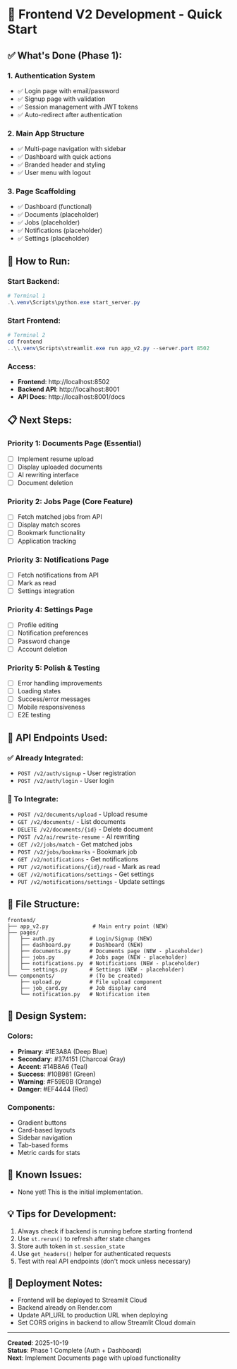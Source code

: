 # 🎨 Frontend V2 Development - Quick Start

## ✅ What's Done (Phase 1):

### 1. **Authentication System**
- ✅ Login page with email/password
- ✅ Signup page with validation
- ✅ Session management with JWT tokens
- ✅ Auto-redirect after authentication

### 2. **Main App Structure**
- ✅ Multi-page navigation with sidebar
- ✅ Dashboard with quick actions
- ✅ Branded header and styling
- ✅ User menu with logout

### 3. **Page Scaffolding**
- ✅ Dashboard (functional)
- ✅ Documents (placeholder)
- ✅ Jobs (placeholder)
- ✅ Notifications (placeholder)
- ✅ Settings (placeholder)

## 🚀 How to Run:

### Start Backend:
```powershell
# Terminal 1
.\.venv\Scripts\python.exe start_server.py
```

### Start Frontend:
```powershell
# Terminal 2
cd frontend
..\\.venv\Scripts\streamlit.exe run app_v2.py --server.port 8502
```

### Access:
- **Frontend**: http://localhost:8502
- **Backend API**: http://localhost:8001
- **API Docs**: http://localhost:8001/docs

## 📋 Next Steps:

### Priority 1: Documents Page (Essential)
- [ ] Implement resume upload
- [ ] Display uploaded documents
- [ ] AI rewriting interface
- [ ] Document deletion

### Priority 2: Jobs Page (Core Feature)
- [ ] Fetch matched jobs from API
- [ ] Display match scores
- [ ] Bookmark functionality
- [ ] Application tracking

### Priority 3: Notifications Page
- [ ] Fetch notifications from API
- [ ] Mark as read
- [ ] Settings integration

### Priority 4: Settings Page
- [ ] Profile editing
- [ ] Notification preferences
- [ ] Password change
- [ ] Account deletion

### Priority 5: Polish & Testing
- [ ] Error handling improvements
- [ ] Loading states
- [ ] Success/error messages
- [ ] Mobile responsiveness
- [ ] E2E testing

## 🔧 API Endpoints Used:

### ✅ Already Integrated:
- `POST /v2/auth/signup` - User registration
- `POST /v2/auth/login` - User login

### 🚧 To Integrate:
- `POST /v2/documents/upload` - Upload resume
- `GET /v2/documents/` - List documents
- `DELETE /v2/documents/{id}` - Delete document
- `POST /v2/ai/rewrite-resume` - AI rewriting
- `GET /v2/jobs/match` - Get matched jobs
- `POST /v2/jobs/bookmarks` - Bookmark job
- `GET /v2/notifications` - Get notifications
- `PUT /v2/notifications/{id}/read` - Mark as read
- `GET /v2/notifications/settings` - Get settings
- `PUT /v2/notifications/settings` - Update settings

## 📁 File Structure:

```
frontend/
├── app_v2.py              # Main entry point (NEW)
├── pages/
│   ├── auth.py           # Login/Signup (NEW)
│   ├── dashboard.py      # Dashboard (NEW)
│   ├── documents.py      # Documents page (NEW - placeholder)
│   ├── jobs.py           # Jobs page (NEW - placeholder)
│   ├── notifications.py  # Notifications (NEW - placeholder)
│   └── settings.py       # Settings (NEW - placeholder)
└── components/           # (To be created)
    ├── upload.py         # File upload component
    ├── job_card.py       # Job display card
    └── notification.py   # Notification item
```

## 🎨 Design System:

### Colors:
- **Primary**: #1E3A8A (Deep Blue)
- **Secondary**: #374151 (Charcoal Gray)
- **Accent**: #14B8A6 (Teal)
- **Success**: #10B981 (Green)
- **Warning**: #F59E0B (Orange)
- **Danger**: #EF4444 (Red)

### Components:
- Gradient buttons
- Card-based layouts
- Sidebar navigation
- Tab-based forms
- Metric cards for stats

## 🐛 Known Issues:
- None yet! This is the initial implementation.

## 💡 Tips for Development:
1. Always check if backend is running before starting frontend
2. Use `st.rerun()` to refresh after state changes
3. Store auth token in `st.session_state`
4. Use `get_headers()` helper for authenticated requests
5. Test with real API endpoints (don't mock unless necessary)

## 🚢 Deployment Notes:
- Frontend will be deployed to Streamlit Cloud
- Backend already on Render.com
- Update API_URL to production URL when deploying
- Set CORS origins in backend to allow Streamlit Cloud domain

---

**Created**: 2025-10-19  
**Status**: Phase 1 Complete (Auth + Dashboard)  
**Next**: Implement Documents page with upload functionality
